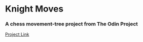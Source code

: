 <h1>Knight Moves</h1>
<h3>A chess movement-tree project from The Odin Project</h3>
<a href="https://www.theodinproject.com/lessons/data-structures-and-algorithms#null">Project Link</a>
